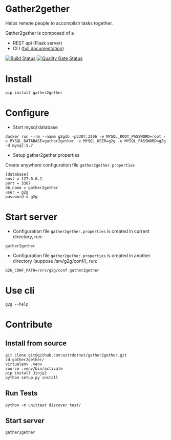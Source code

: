 # Gather2gether

Helps remote people to accomplish tasks together.

Gather2gether is composed of a 
* REST api (Flask server)
* CLI ([full documentation](./doc/g2g_cli_doc.md)) 

[![Build Status](https://travis-ci.com/witrdotnet/gather2gether.svg?branch=master)](https://travis-ci.com/witrdotnet/gather2gether)
[![Quality Gate Status](https://sonarcloud.io/api/project_badges/measure?project=witrdotnet_gather2gether&metric=alert_status)](https://sonarcloud.io/dashboard?id=witrdotnet_gather2gether)

# Install

```
pip install gather2gether
```

# Configure

* Start mysql database

```
docker run --rm --name g2gdb -p3307:3306 -e MYSQL_ROOT_PASSWORD=root -e MYSQL_DATABASE=gather2gether -e MYSQL_USER=g2g -e MYSQL_PASSWORD=g2g -d mysql:5.7
```

* Setup gather2gether.properties

Create anywhere configuration file `gather2gether.properties`

```
[database]
host = 127.0.0.1
port = 3307
db_name = gather2gether
user = g2g
password = g2g
```

# Start server

* Configuration file `gather2gether.properties` is created in current directory, run:

```
gather2gether
```

* Configuration file `gather2gether.properties` is created in another directory (suppose /srv/g2g/conf/), run:

```
G2G_CONF_PATH=/srv/g2g/conf gather2gether
```

# Use cli

```
g2g --help
```

# Contribute

## Install from source

```
git clone git@github.com:witrdotnet/gather2gether.git
cd gather2gether/
virtualenv .venv
source .venv/bin/activate
pip install Jinja2
python setup.py install
```

## Run Tests

```
python -m unittest discover test/
```

## Start server

```
gather2gether
```
